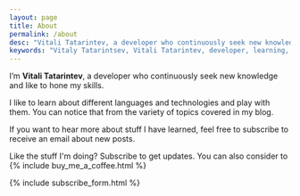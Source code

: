 ```yaml
---
layout: page
title: About
permalink: /about
desc: "Vitali Tatarintev, a developer who continuously seek new knowledge and like to hone my skills"
keywords: "Vitaly Tatarintsev, Vitali Tatarintev, developer, learning, Elixir, Phoenix, Ruby, Ruby on Rails, ReactNative, React, SwiftUI, Swift, iOS"
---
```


I’m **Vitali Tatarintev**, a developer who continuously seek new knowledge and like to hone my skills.

I like to learn about different languages and technologies and play with them. You can notice that from the variety of topics covered in my blog.

If you want to hear more about stuff I have learned, feel free to subscribe to receive an email about new posts.

Like the stuff I'm doing? Subscribe to get updates. You can also consider to {% include buy_me_a_coffee.html %}



<div class="subscribe-form margin-top-100">
  {% include subscribe_form.html %}
</div>
